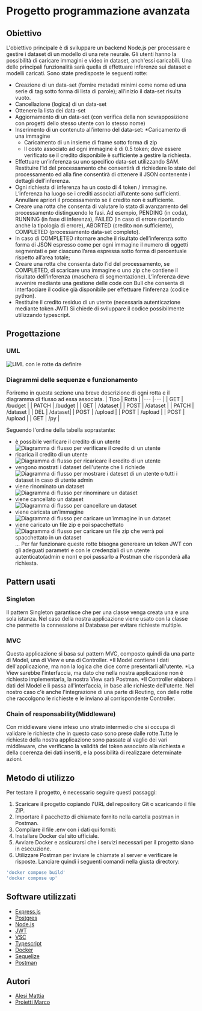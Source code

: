 # Progetto programmazione avanzata

## Obiettivo
L'obiettivo principale è di sviluppare un backend Node.js per processare e gestire i dataset di un modello di una rete neurale.
Gli utenti hanno la possibilità di caricare immagini e video in dataset, anch'essi caricabili.
Una delle principali funzionalità sarà quella di effettuare inferenze sui dataset e modelli caricati.
Sono state predisposte le seguenti rotte:
* Creazione di un data-set (fornire metadati minimi come nome ed una serie di tag sotto forma di lista di parole); all’inizio il data-set risulta vuoto.
* Cancellazione (logica) di un data-set
* Ottenere la lista dei data-set
* Aggiornamento di un data-set (con verifica della non sovrapposizione con progetti dello stesso utente con lo stesso nome)
* Inserimento di un contenuto all’interno del data-set:
  *Caricamento di una immagine
  * Caricamento di un insieme di frame sotto forma di zip
  * Il costo associato ad ogni immagine è di 0.5 token; deve essere verificato se il credito disponibile è sufficiente a gestire la richiesta.
* Effettuare un’inferenza su uno specifico data-set utilizzando SAM. Restituire l’id del processamento che consentirà di richiedere lo stato del processamento ed alla fine consentirà di ottenere il JSON contenente i dettagli dell’inferenza.
* Ogni richiesta di inferenza ha un costo di 4 token / immagine. L’inferenza ha luogo se i crediti associati all’utente sono sufficienti. Annullare apriori il processamento se il credito non è sufficiente.
* Creare una rotta che consenta di valutare lo stato di avanzamento del processamento distinguendo le fasi. Ad esempio, PENDING (in coda), RUNNING (in fase di inferenza), FAILED (in caso di errore riportando anche la tipologia di errore), ABORTED (credito non sufficiente), COMPLETED (processamento data-set completo).
* In caso di COMPLETED ritornare anche il risultato dell’inferenza sotto forma di JSON espresso come per ogni immagine il numero di oggetti segmentati e per ciascuno l’area espressa sotto forma di percentuale rispetto all’area totale;
* Creare una rotta che consenta dato l’id del processamento, se COMPLETED, di scaricare una immagine o uno zip che contiene il risultato dell’inferenza (maschera di segmentazione).
L’inferenza deve avvenire mediante una gestione delle code con Bull che consenta di interfacciare il codice già disponibile per effettuare l’inferenza (codice python).
* Restituire il credito residuo di un utente (necessaria autenticazione mediante token JWT)
Si chiede di sviluppare il codice possibilmente utilizzando typescript.

## Progettazione

### UML
![UML con le rotte da definire](https://github.com/MarcoP1999/programmazione_avanzata/blob/main/docs/Use_Case.png)
### Diagrammi delle sequenze e funzionamento
Foriremo in questa sezione una breve descrizione di ogni rotta e il diagramma di flusso ad essa associata.
| Tipo | Rotta | 
|--- |--- |
| GET | /budget | 
| PATCH | /budget |
| GET | /dataset |
| POST | /dataset |
| PATCH | /dataset |
| DEL | /dataset|
| POST | /upload |
| POST | /upload |
| POST | /upload |
| GET | /py |

Seguendo l'ordine della tabella soprastante:
* è possibile verificare il credito di un utente
  ![Diagramma di flusso per verificare il credito di un utente]()
* ricarica il credito di un utente
  ![Diagramma di flusso per ricaricare il credito di un utente]()
* vengono mostrati i dataset dell'utente che li richiede
  ![Diagramma di flusso per mostrare i dateset di un utente o tutti i dataset in caso di utente admin](https://github.com/MarcoP1999/programmazione_avanzata/blob/main/docs/Screenshot%202023-07-30%20141652.png)
* viene rinominato un dataset
  ![Diagramma di flusso per rinominare un dataset](https://github.com/MarcoP1999/programmazione_avanzata/blob/main/docs/Screenshot%202023-07-30%20141733.png)
* viene cancellato un dataset
  ![Diagramma di flusso per cancellare un dataset](https://github.com/MarcoP1999/programmazione_avanzata/blob/main/docs/Screenshot%202023-07-30%20141733.png)
* viene caricata un'immagine
  ![Diagramma di flusso per caricare un'immagine in un dataset](https://github.com/MarcoP1999/programmazione_avanzata/blob/main/docs/Screenshot%202023-07-30%20141826.png)
* viene caricato un file zip e poi spacchettato
  ![Diagramma di flusso per caricare un file zip che verrà poi spacchettato in un dataset](https://github.com/MarcoP1999/programmazione_avanzata/blob/main/docs/Screenshot%202023-07-30%20142033.png)
...
Per far funzionare queste rotte bisogna genereare un token JWT con gli adeguati parametri e con le credenziali di un utente autenticato(admin e non) e poi passarlo a Postman che risponderà alla richiesta.

## Pattern usati

### Singleton

Il pattern Singleton garantisce che per una classe venga creata una e una sola istanza. Nel caso della nostra applicazione viene usato con la classe che permette la connessione al Database per evitare richieste multiple.
### MVC

Questa applicazione si basa sul pattern MVC, composto quindi da una parte di Model, una di View e una di Controller.
*Il Model contiene i dati dell'applicazione, ma non la logica che dice come presentarli all'utente.
*La View sarebbe l'interfaccia, ma dato che nella nostra applicazione non è richiesto implementarla, la nostra View sarà Postman.
*Il Controller elabora i dati del Model e li passa all'interfaccia, in base alle richieste dell'utente.
Nel nostro caso c'è anche l'integrazione di una parte di Routing, con delle rotte che raccolgono le richieste e le inviano al corrispondente Controller. 

### Chain of responsability(Middleware)

Con middleware viene inteso uno strato intermedio che si occupa di validare le richieste che in questo caso sono prese dalle rotte.Tutte le richieste della nostra applicazione sono passate al vaglio dei vari middleware, che verificano la validità del token associato alla richiesta e della coerenza dei dati inseriti, e la possibilità di realizzare determinate azioni.


## Metodo di utilizzo
Per testare il progetto, è necessario seguire questi passaggi:

1. Scaricare il progetto copiando l'URL del repository Git o scaricando il file ZIP.
2. Importare il pacchetto di chiamate fornito nella cartella postman in Postman.
3. Compilare il file .env con i dati qui forniti:
4. Installare Docker dal sito ufficiale.
5. Avviare Docker e assicurarsi che i servizi necessari per il progetto siano in esecuzione.
6. Utilizzare Postman per inviare le chiamate al server e verificare le risposte.
Lanciare quindi i seguenti comandi nella giusta directory:
```javascript
'docker compose build'
'docker compose up'
```
## Software utilizzati
* [Express.js](https://expressjs.com/it/)
* [Postgres](https://www.postgresql.org/)
* [Node.js](https://nodejs.org/en)
* [JWT](https://jwt.io/)
* [VSC](https://code.visualstudio.com/)
* [Typescript](https://www.typescriptlang.org/)
* [Docker](https://www.docker.com/)
* [Sequelize](https://sequelize.org/)
* [Postman](https://www.postman.com/)
## Autori
* [Alesi Mattia](https://github.com/alesimattia)
* [Proietti Marco](https://github.com/MarcoP1999)
